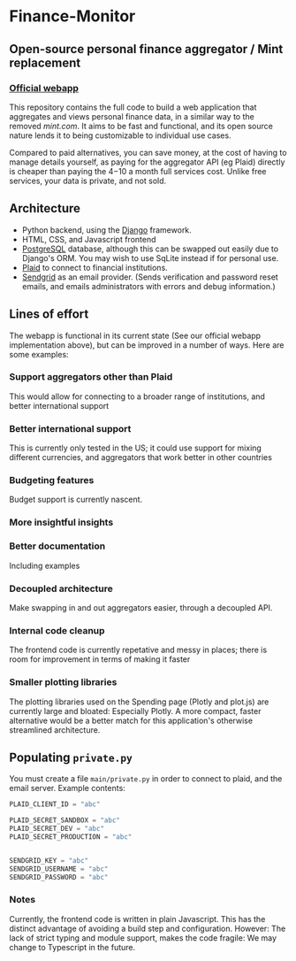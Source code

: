 # Finance-Monitor
## Open-source personal finance aggregator / Mint replacement

### [Official webapp](https://www.finance-monitor.com)

This repository contains the full code to build a web application that aggregates and views personal finance data,
in a similar way to the removed *mint.com*. It aims to be fast and functional, and its open source nature
lends it to being customizable to individual use cases.

Compared to paid alternatives, you can save money, at the cost of having to manage details yourself, as paying for
the aggregator API (eg Plaid) directly is cheaper than paying the $4-$10 a month full services cost. Unlike free
services, your data is private, and not sold.


## Architecture
  - Python backend, using the [Django](https://www.djangoproject.com/) framework.
  - HTML, CSS, and Javascript frontend
  - [PostgreSQL](https://www.postgresql.org/) database, although this can be swapped out easily due to Django's ORM.
You may wish to use SqLite instead if for personal use.
  - [Plaid](https://plaid.com) to connect to financial institutions.
  - [Sendgrid](https://sendgrid.com) as an email provider. (Sends verification and password reset emails, and emails administrators with
errors and debug information.)


## Lines of effort
The webapp is functional in its current state (See our official webapp implementation above), but can be improved in a number
of ways. Here are some examples:

### Support aggregators other than Plaid
This would allow for connecting to a broader range of institutions, and better international support

### Better international support
This is currently only tested in the US; it could use support for mixing different currencies, and aggregators that
work better in other countries

### Budgeting features
Budget support is currently nascent.


### More insightful insights

### Better documentation
Including examples


### Decoupled architecture
Make swapping in and out aggregators easier, through a decoupled API.


### Internal code cleanup
The frontend code is currently repetative and messy in places; there is room for improvement in terms of making it faster


### Smaller plotting libraries
The plotting libraries used on the Spending page (Plotly and plot.js) are currently large and bloated: Especially Plotly.
A more compact, faster alternative would be a better match for this application's otherwise streamlined architecture.


## Populating `private.py`
You must create a file `main/private.py` in order to connect to plaid, and the email server. Example 
contents:

```python
PLAID_CLIENT_ID = "abc"

PLAID_SECRET_SANDBOX = "abc"
PLAID_SECRET_DEV = "abc"
PLAID_SECRET_PRODUCTION = "abc"


SENDGRID_KEY = "abc"
SENDGRID_USERNAME = "abc"
SENDGRID_PASSWORD = "abc"
```

### Notes
Currently, the frontend code is written in plain Javascript. This has the distinct advantage of
avoiding a build step and configuration. However: The lack of strict typing and module support,
makes the code fragile: We may change to Typescript in the future.
